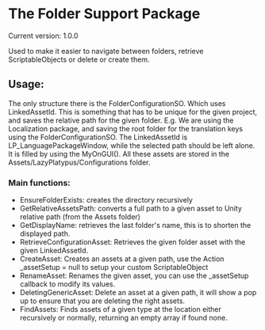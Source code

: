 # The Folder Support Package
Current version: 1.0.0

Used to make it easier to navigate between folders, retrieve ScriptableObjects or delete or create them.

## Usage:
The only structure there is the FolderConfigurationSO. Which uses LinkedAssetId. This is something that has to be unique for the given project, and saves the relative path for the given folder. E.g. We are using the Localization package, and saving the root folder for the translation keys using the FolderConfigurationSO. The LinkedAssetId is LP_LanguagePackageWindow, while the selected path should be left alone. It is filled by using the MyOnGUI(). All these assets are stored in the Assets/LazyPlatypus/Configurations folder.

### Main functions: 
- EnsureFolderExists: creates the directory recursively
- GetRelativeAssetsPath: converts a full path to a given asset to Unity relative path (from the Assets folder)
- GetDisplayName: retrieves the last folder's name, this is to shorten the displayed path.
- RetrieveConfigurationAsset: Retrieves the given folder asset with the given LinkedAssetId.
- CreateAsset: Creates an assets at a given path, use the Action<T> _assetSetup = null to setup your custom ScriptableObject
- RenameAsset: Renames the given asset, you can use the _assetSetup callback to modify its values.
- DeletingGenericAsset: Delete an asset at a given path, it will show a pop up to ensure that you are deleting the right assets.
- FindAssets: Finds assets of a given type at the location either recursively or normally, returning an  empty array if found none.
